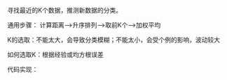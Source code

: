 寻找最近的K个数据，推测新数据的分类。

通用步骤：
计算距离-->升序排列-->取前K个-->加权平均

K的选取：不能太大，会导致分类模糊；不能太小，会受个例的影响，波动较大

如何选取K：根据经验或均方根误差

代码实现：
